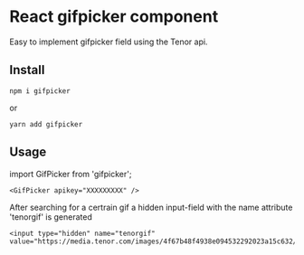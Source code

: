 # React gifpicker component

Easy to implement gifpicker field using the Tenor api.

## Install

    npm i gifpicker

or

    yarn add gifpicker

## Usage

import GifPicker from 'gifpicker';

    <GifPicker apikey="XXXXXXXXX" />

After searching for a certrain gif a hidden input-field with the name attribute 'tenorgif' is generated

    <input type="hidden" name="tenorgif" value="https://media.tenor.com/images/4f67b48f4938e094532292023a15c632/tenor.gif">
